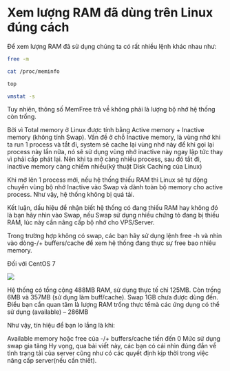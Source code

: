 # Xem lượng RAM đã dùng trên Linux đúng cách

Để xem lượng RAM đã sử dụng chúng ta có rất nhiều lệnh khác nhau như:
```sh
free -m
```
```sh
cat /proc/meminfo
```
```sh
top
```
```sh
vmstat -s
```
Tuy nhiên, thông số MemFree trả về không phải là lượng bộ nhớ hệ thống còn trống.

Bởi vì Total memory ở Linux được tính bằng Active memory + Inactive memory (không tính Swap). Vấn đề ở chỗ Inactive memory, là vùng nhớ khi ta run 1 process và tắt đi, system sẽ cache lại vùng nhớ này để khi gọi lại process này lần nữa, nó sẽ sử dụng vùng nhớ inactive này ngay lập tức thay vì phải cấp phát lại. Nên khi ta mở càng nhiều process, sau đó tắt đi, inactive memory càng chiếm nhiều(kỹ thuật Disk Caching của Linux)

Khi mở lên 1 process mới, nếu hệ thống thiếu RAM thì Linux sẽ tự động chuyển vùng bộ nhớ Inactive vào Swap và dành toàn bộ memory cho active process. Như vậy, hệ thống không bị quá tải.

Kết luận, dấu hiệu để nhận biết hệ thống có đang thiếu RAM hay không đó là bạn hãy nhìn vào Swap, nếu Swap sử dụng nhiều chứng tỏ đang bị thiếu RAM, lúc này cần nâng cấp bộ nhớ cho VPS/Server.

Trong trường hợp không có swap, các bạn hãy sử dụng lệnh free -h và nhìn vào dòng-/+ buffers/cache để xem hệ thống đang thực sự free bao nhiêu memory.

Đối với CentOS 7

<img src=https://i.imgur.com/o8yaCvd.png>

Hệ thống có tổng cộng 488MB RAM, sử dụng thực tế chỉ 125MB. Còn trống 6MB và 357MB (sử dụng làm buff/cache). Swap 1GB chưa được dùng đến. Điều bạn cần quan tâm là lượng RAM trống thực tếmà các ứng dụng có thể sử dụng (available) – 286MB

Như vậy, tín hiệu để bạn lo lắng là khi:

Available memory hoặc free của -/+ buffers/cache tiến đến 0
Mức sử dụng swap gia tăng
Hy vọng, qua bài viết này, các bạn có cái nhìn đúng đắn về tình trạng tải của server cũng như có các quyết định kịp thời trong việc nâng cấp server(nếu cần thiết).
